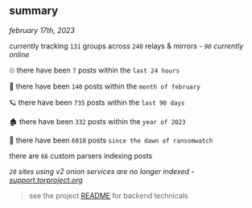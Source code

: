 
## summary
_february 17th, 2023_

currently tracking `131` groups across `240` relays & mirrors - _`90` currently online_

⏲ there have been `7` posts within the `last 24 hours`

🦈 there have been `140` posts within the `month of february`

🪐 there have been `735` posts within the `last 90 days`

🏚 there have been `332` posts within the `year of 2023`

🦕 there have been `6018` posts `since the dawn of ransomwatch`

there are `66` custom parsers indexing posts

_`20` sites using v2 onion services are no longer indexed - [support.torproject.org](https://support.torproject.org/onionservices/v2-deprecation/)_

> see the project [README](https://github.com/joshhighet/ransomwatch#ransomwatch--) for backend technicals
